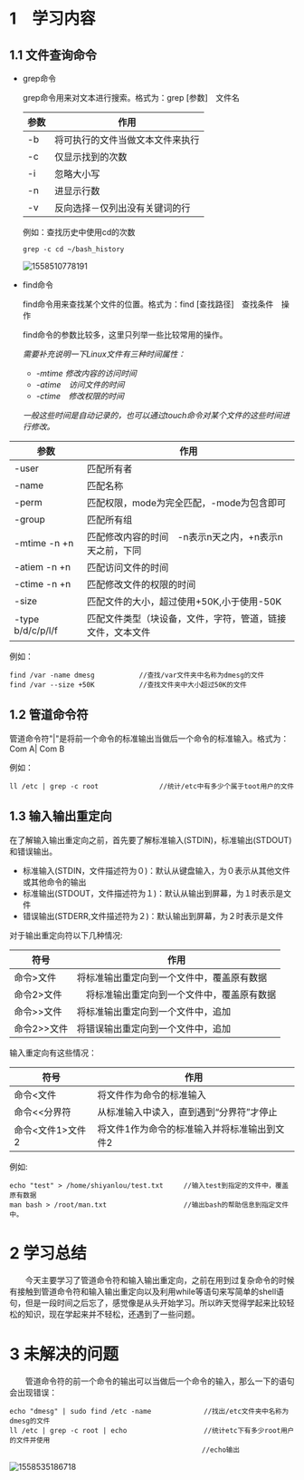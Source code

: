 # 1　学习内容

## 1.1 文件查询命令

* grep命令

  grep命令用来对文本进行搜索。格式为：grep [参数]　文件名

  | 参数 | 作用                             |
  | ---- | -------------------------------- |
  | -b   | 将可执行的文件当做文本文件来执行 |
  | -c   | 仅显示找到的次数                 |
  | -i   | 忽略大小写                       |
  | -n   | 进显示行数                       |
  | -v   | 反向选择－仅列出没有关键词的行   |

  例如：查找历史中使用cd的次数

  ```shell
  grep -c cd ~/bash_history 
  ```

  ![1558510778191](/home/dengbin/.config/Typora/typora-user-images/1558510778191.png)

* find命令

  find命令用来查找某个文件的位置。格式为：find [查找路径]　查找条件　操作

  find命令的参数比较多，这里只列举一些比较常用的操作。

  

  _需要补充说明一下Linux文件有三种时间属性：_

  * _-mtime  修改内容的访问时间_
  * _-atime　访问文件的时间_
  * _-ctime　修改权限的时间_

  _一般这些时间是自动记录的，也可以通过touch命令对某个文件的这些时间进行修改。_

| 参数  | 作用                                      |
| ----- | ----------------------------------------- |
| -user | 匹配所有者                                |
| -name | 匹配名称                                  |
| -perm | 匹配权限，mode为完全匹配，-mode为包含即可 |
| -group| 匹配所有组|
| -mtime -n +n |匹配修改内容的时间　-n表示n天之内，+n表示n天之前，下同　|
| -atiem -n +n |匹配访问文件的时间|
| -ctime -n +n |匹配修改文件的权限的时间|
| -size |匹配文件的大小，超过使用+50K,小于使用-50K|
| -type b/d/c/p/l/f |匹配文件类型（块设备，文件，字符，管道，链接文件，文本文件|

例如：

```shell
find /var -name dmesg           //查找/var文件夹中名称为dmesg的文件
find /var --size +50K           //查找文件夹中大小超过50K的文件
```

## 1.2 管道命令符

管道命令符"|"是将前一个命令的标准输出当做后一个命令的标准输入。格式为：Com A| Com B

例如：

```shell
ll /etc | grep -c root               //统计/etc中有多少个属于toot用户的文件
```

## 1.3 输入输出重定向

在了解输入输出重定向之前，首先要了解标准输入(STDIN)，标准输出(STDOUT)和错误输出。

* 标准输入(STDIN，文件描述符为０)：默认从键盘输入，为０表示从其他文件或其他命令的输出
* 标准输出(STDOUT，文件描述符为１)：默认从输出到屏幕，为１时表示是文件
* 错误输出(STDERR,文件描述符为２)：默认输出到屏幕，为２时表示是文件

对于输出重定向符以下几种情况:

| 符号      | 作用                                       |
| --------- | ------------------------------------------ |
| 命令>文件 | 将标准输出重定向到一个文件中，覆盖原有数据 |
| 命令2>文件|　将标准输出重定向到一个文件中，覆盖原有数据 |
| 命令>>文件| 将标准输出重定向到一个文件中，追加|
| 命令2>>文件|将错误输出重定向到一个文件中，追加|

输入重定向有这些情况：

| 符号             | 作用                                         |
| ---------------- | -------------------------------------------- |
| 命令<文件        | 将文件作为命令的标准输入                     |
| 命令<<分界符     | 从标准输入中读入，直到遇到“分界符”才停止     |
| 命令<文件1>文件2 | 将文件1作为命令的标准输入并将标准输出到文件2 |

例如:

```shell
echo "test" > /home/shiyanlou/test.txt     //输入test到指定的文件中，覆盖原有数据
man bash > /root/man.txt                   //输出bash的帮助信息到指定文件中。
```

# 2 学习总结

&emsp;&emsp;今天主要学习了管道命令符和输入输出重定向，之前在用到过复杂命令的时候有接触到管道命令符和输入输出重定向以及利用while等语句来写简单的shell语句，但是一段时间之后忘了，感觉像是从头开始学习。所以昨天觉得学起来比较轻松的知识，现在学起来并不轻松，还遇到了一些问题。

# 3 未解决的问题

&emsp;&emsp;管道命令符的前一个命令的输出可以当做后一个命令的输入，那么一下的语句会出现错误：

```shell
echo "dmesg" | sudo find /etc -name             //找出/etc文件夹中名称为dmesg的文件
ll /etc | grep -c root | echo                   //统计etc下有多少root用户的文件并使用
　　　　　　　　　　　　　　　　　　　　　　　　　　　　 //echo输出
```

![1558535186718](/home/dengbin/.config/Typora/typora-user-images/1558535186718.png)

​	







